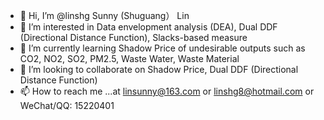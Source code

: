 - 👋 Hi, I’m @linshg   Sunny (Shuguang） Lin
- 👀 I’m interested in Data envelopment analysis (DEA), Dual DDF (Directional Distance Function), Slacks-based measure
- 🌱 I’m currently learning Shadow Price of undesirable outputs such as CO2, NO2, SO2, PM2.5, Waste Water, Waste Material
- 💞️ I’m looking to collaborate on Shadow Price, Dual DDF (Directional Distance Function)
- 📫 How to reach me ...at linsunny@163.com or linshg8@hotmail.com or WeChat/QQ: 15220401

<!---
linshg/linshg is a ✨ special ✨ repository because its `README.md` (this file) appears on your GitHub profile.
You can click the Preview link to take a look at your changes.
--->
